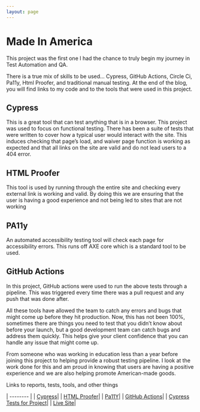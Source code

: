```yaml
---
layout: page
---
```


# Made In America
This project was the first one I had the chance to truly begin my journey in Test Automation and QA.

There is a true mix of skills to be used… Cypress, GitHub Actions, Circle Ci, Pa11y, Html Proofer, and traditional manual testing.   At the end of the blog, you will find links to my code and to the tools that were used in this project. 

## Cypress

This is a great tool that can test anything that is in a browser.  This project was used to focus on functional testing.  There has been a suite of tests that were written to cover how a typical user would interact with the site.  This induces checking that page’s load, and waiver page function is working as expected and that all links on the site are valid and do not lead users to a 404 error. 

## HTML Proofer

This tool is used by running through the entire site and checking every external link is working and valid. By doing this we are ensuring that the user is having a good experience and not being led to sites that are not working 

## PA11y

An automated accessibility testing tool will check each page for accessibility errors. This runs off AXE core which is a standard tool to be used. 

## GitHub Actions

In this project, GitHub actions were used to run the above tests through a pipeline.  This was triggered every time there was a pull request and any push that was done after. 

All these tools have allowed the team to catch any errors and bugs that might come up before they hit production.  Now, this has not been 100%, sometimes there are things you need to test that you didn’t know about before your launch, but a good development team can catch bugs and address them quickly.  This helps give your client confidence that you can handle any issue that might come up. 

From someone who was working in education less than a year before joining this project to helping provide a robust testing pipeline.  I look at the work done for this and am proud in knowing that users are having a positive experience and we are also helping promote American-made goods. 

Links to reports, tests, tools, and other things 

| -------- | 
| [Cypress](https://www.cypress.io/)| 
| [HTML Proofer](https://github.com/gjtorikian/html-proofer)| 
| [Pa11Y](https://pa11y.org/)|
| [GitHub Actions](https://github.com/features/actions)|
| [Cypress Tests for Project](https://github.com/GSA/made-in-america/tree/develop/cypress/integration/tests)|
| [Live Site](https://www.madeinamerica.gov/)|


